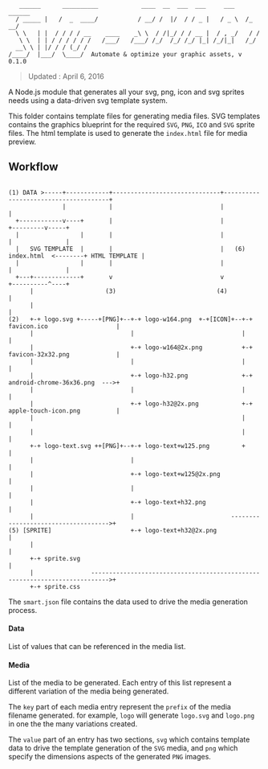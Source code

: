 ```
   ______      __________            ____  __  ___  ___     ___    ______
  / _____ |   /  _  ____/           / __/ /  |/  / / _ |   / _ \  /_  __/
  \ \   | |  / / / / __    ____    _\ \  / /|_/ / / __ |  / , _/   / /
   \ \  | | / / / / / /   /___/   /___/ /_/  /_/ /_/ |_| /_/|_|   /_/
  __\ \ | |/ / / (_/ /          
/____/  |___/  \____/  Automate & optimize your graphic assets, v 0.1.0

```
> Updated : April 6, 2016

A Node.js module that generates all your svg, png, icon and svg sprites needs using a data-driven svg template system.

This folder contains template files for generating media files. SVG templates contains the graphics blueprint for the required `SVG`, `PNG`, `ICO` and `SVG` sprite files. The html template is used to generate the `index.html` file for media preview.

## Workflow

```

(1) DATA >-----+------------+------------------------------+--------------------------------------+
               |            |                              |                                      |
  +------------v----+       |                              |                            +---------v-----+
  |                 |       |                              |                            |               |
  |   SVG TEMPLATE  |       |                              |   (6) index.html  <--------+ HTML TEMPLATE |
  |                 |       |                              |                            |               |
  +---+-------------+       v                              v                            +----------^----+
      |                    (3)                            (4)                                      |
      |                                                                                            |
(2)   +-+ logo.svg +-----+[PNG]+--+-+ logo-w164.png  +-+[ICON]+--+-+ favicon.ico                   |
      |                           |                              |                                 |
      |                           +-+ logo-w164@2x.png           +-+ favicon-32x32.png             |
      |                           |                              |                                 |
      |                           +-+ logo-h32.png               +-+ android-chrome-36x36.png  --->+
      |                           |                              |                                 |
      |                           +-+ logo-h32@2x.png            +-+ apple-touch-icon.png          |
      |                                                          |                                 |
      |                                                          |                                 |
      +-+ logo-text.svg ++[PNG]+--+-+ logo-text+w125.png         +                                 |
      |                           |                                                                |
      |                           +-+ logo-text+w125@2x.png                                        |
      |                           |                                                                |
      |                           +-+ logo-text+h32.png                                            |
      |                           |                           ------------------------------------>+
(5) [SPRITE]                      +-+ logo-text+h32@2x.png                                         |
      |                                                                                            |
      +-+ sprite.svg                                                                               |
      |                --------------------------------------------------------------------------->+
      +-+ sprite.css
```




The `smart.json` file contains the data used to drive the media generation process.

#### Data

List of values that can be referenced in the media list.

#### Media

List of the media to be generated. Each entry of this list represent a different variation of the media being generated.

The `key` part of each media entry represent the `prefix` of the media filename generated. for example, `logo` will generate `logo.svg` and `logo.png` in one the the many variations created.

The `value` part of an entry has two sections, `svg` which contains template data to drive the template generation of the `SVG` media, and `png` which specify the dimensions aspects of the generated `PNG` images.
